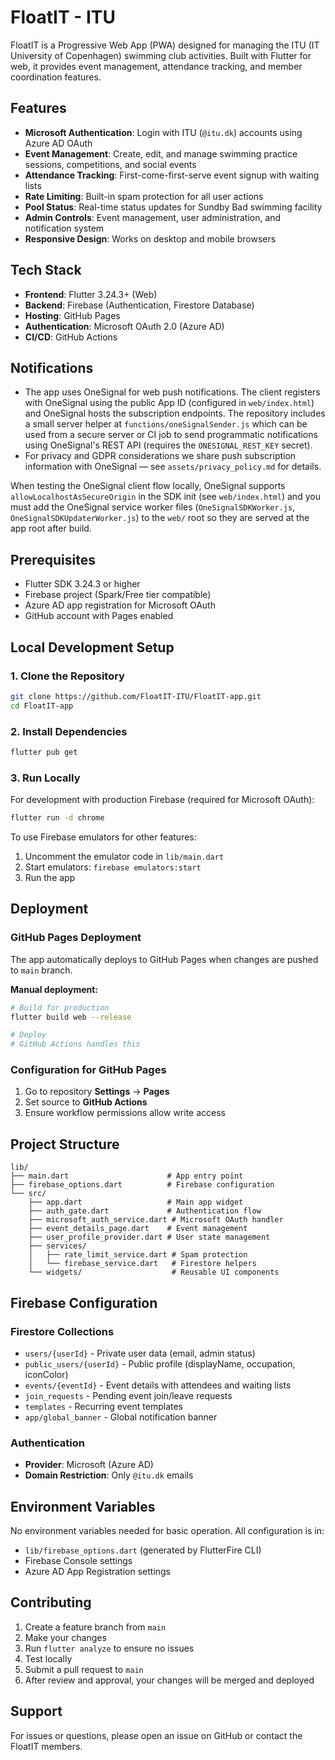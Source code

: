 # FloatIT - ITU

FloatIT is a Progressive Web App (PWA) designed for managing the ITU (IT University of Copenhagen) swimming club activities. Built with Flutter for web, it provides event management, attendance tracking, and member coordination features.

## Features

- **Microsoft Authentication**: Login with ITU (`@itu.dk`) accounts using Azure AD OAuth
- **Event Management**: Create, edit, and manage swimming practice sessions, competitions, and social events
- **Attendance Tracking**: First-come-first-serve event signup with waiting lists
- **Rate Limiting**: Built-in spam protection for all user actions
- **Pool Status**: Real-time status updates for Sundby Bad swimming facility
- **Admin Controls**: Event management, user administration, and notification system
- **Responsive Design**: Works on desktop and mobile browsers

## Tech Stack

- **Frontend**: Flutter 3.24.3+ (Web)
- **Backend**: Firebase (Authentication, Firestore Database)
- **Hosting**: GitHub Pages
- **Authentication**: Microsoft OAuth 2.0 (Azure AD)
- **CI/CD**: GitHub Actions

## Notifications

- The app uses OneSignal for web push notifications. The client registers with OneSignal using the public App ID (configured in `web/index.html`) and OneSignal hosts the subscription endpoints. The repository includes a small server helper at `functions/oneSignalSender.js` which can be used from a secure server or CI job to send programmatic notifications using OneSignal's REST API (requires the `ONESIGNAL_REST_KEY` secret).
- For privacy and GDPR considerations we share push subscription information with OneSignal — see `assets/privacy_policy.md` for details.

When testing the OneSignal client flow locally, OneSignal supports `allowLocalhostAsSecureOrigin` in the SDK init (see `web/index.html`) and you must add the OneSignal service worker files (`OneSignalSDKWorker.js`, `OneSignalSDKUpdaterWorker.js`) to the `web/` root so they are served at the app root after build.

## Prerequisites

- Flutter SDK 3.24.3 or higher
- Firebase project (Spark/Free tier compatible)
- Azure AD app registration for Microsoft OAuth
- GitHub account with Pages enabled

## Local Development Setup

### 1. Clone the Repository

```bash
git clone https://github.com/FloatIT-ITU/FloatIT-app.git
cd FloatIT-app
```
    
### 2. Install Dependencies

```bash
flutter pub get
```

### 3. Run Locally

For development with production Firebase (required for Microsoft OAuth):

```bash
flutter run -d chrome
```

To use Firebase emulators for other features:

1. Uncomment the emulator code in `lib/main.dart`
2. Start emulators: `firebase emulators:start`
3. Run the app

## Deployment

### GitHub Pages Deployment

The app automatically deploys to GitHub Pages when changes are pushed to `main` branch.

**Manual deployment:**

```bash
# Build for production
flutter build web --release

# Deploy
# GitHub Actions handles this
```

### Configuration for GitHub Pages

1. Go to repository **Settings** → **Pages**
2. Set source to **GitHub Actions**
3. Ensure workflow permissions allow write access

## Project Structure

```
lib/
├── main.dart                      # App entry point
├── firebase_options.dart          # Firebase configuration
└── src/
    ├── app.dart                   # Main app widget
    ├── auth_gate.dart             # Authentication flow
    ├── microsoft_auth_service.dart # Microsoft OAuth handler
    ├── event_details_page.dart    # Event management
    ├── user_profile_provider.dart # User state management
    ├── services/
    │   ├── rate_limit_service.dart # Spam protection
    │   └── firebase_service.dart   # Firestore helpers
    └── widgets/                    # Reusable UI components
```

## Firebase Configuration

### Firestore Collections

- `users/{userId}` - Private user data (email, admin status)
- `public_users/{userId}` - Public profile (displayName, occupation, iconColor)
- `events/{eventId}` - Event details with attendees and waiting lists
- `join_requests` - Pending event join/leave requests
- `templates` - Recurring event templates
- `app/global_banner` - Global notification banner

### Authentication

- **Provider**: Microsoft (Azure AD)
- **Domain Restriction**: Only `@itu.dk` emails

## Environment Variables

No environment variables needed for basic operation. All configuration is in:
- `lib/firebase_options.dart` (generated by FlutterFire CLI)
- Firebase Console settings
- Azure AD App Registration settings

## Contributing

1. Create a feature branch from `main`
2. Make your changes
3. Run `flutter analyze` to ensure no issues
4. Test locally
5. Submit a pull request to `main`
6. After review and approval, your changes will be merged and deployed

## Support

For issues or questions, please open an issue on GitHub or contact the FloatIT members.